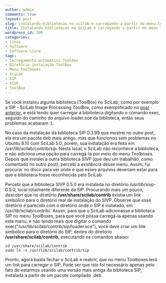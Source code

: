 ```yaml
---
author: admin
comments: true
layout: post
slug: instalando-bibliotecas-no-scilab-e-carregando-a-partir-do-menu-toolboxes
title: Instalando bibliotecas no SciLab e carregando a partir do menu ToolBoxes
wordpress_id: 300
categories:
- Linux
- Software
- Software Livre
tags:
- Carregamento automático ToolBox
- Diretório instalação ToolBox
- Menu Toolboxes
- SciLab
- SIP
- SIVP
- ToolBox
---
```


Se você instalou alguma biblioteca (ToolBox) no SciLab, como por exemplo a SIP - SciLab Image Processing ToolBox, como exemplificado no [post anterior](http://manoelcampos.com/2009/04/03/carregando-bibliotecas-adicionais-no-scilab-o-matlab-opensource/), e está tendo quer carregar a bibilioteca digitando o comando exec, seguido do caminho do arquivo loader.sce da biblioteca, então seus problemas acabaram :).

No caso da instalação da biblioteca SIP 0.3.99 que mostrei no outro post, ela era um pacote deb mais antigo, mas que funcionou sem problemas no Ubuntu 8.10 com SciLab 5.0, porém, sua instalação era feita em /usr/lib/scilab/contrib/sip. Nesta local, o SciLab não reconhece a biblioteca, e não adiciona uma opção para carregá-la por meio do menu Toolboxes. Depois que instalei a outra biblioteca SIVP (que deu um trabalhão, como comentado no outro post), percebi a existência desse menu. Assim, fui procurar no disco para ver onde é que esses arquivos deveriam estar para que a biblioteca fosse reconhecida pelo SciLab.

Percebi que a biblioteca SIVP 0.5.0 era instalada no diretório /usr/lib/sivp-0.5.0, local totalmente diferente da SIP. Procurando mais um pouco, descobri que no diretório **/usr/share/scilab/contrib** existia um link simbólico para o diretório real de instalação do SIVP. Observe que esse diretório é parecido com o diretório onde o SIP é instalado, em /usr/_lib_/scilab/contrib/. Assim, para que o SciLab adicionasse a biblioteca SIP no menu ToolBoxes, para que você possa carregá-la apenas usando este menu, e não tendo mais que digitar o comando exec("/usr/lib/scilab/contrib/sip/loader.sce"), você deve criar um link simbólico para o diretório do SIP, dentro do diretório  **/usr/share/scilab/contrib**, executando os comandos abaixo:


    
    
    cd /usr/share/scilab/contrib
    sudo ln -s /usr/lib/scilab/contrib/sip
    



Pronto, agora basta fechar o SciLab e reabrir, que no menu Toolboxes terá um link para carregar o SIP. Pode ser que isto foi necessário apenas pelo fato de estarmos usando uma versão mais antiga da biblioteca SIP, instalada a partir de um pacote compilado .deb.
